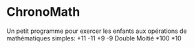 # ChronoMath
Un petit programme pour exercer les enfants aux opérations de mathématiques simples:
+11
-11
+9
-9
Double
Moitié
*100
*10
